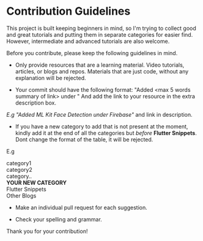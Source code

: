 # Contribution Guidelines

This project is built keeping beginners in mind, so I'm trying to collect good and great tutorials and putting them in separate categories for easier find. However, intermediate and advanced tutorials are also welcome. 

Before you contribute, please keep the following guidelines in mind. 

- Only provide resources that are a learning material. Video tutorials, articles, or blogs and repos. Materials that are just code, without any explanation will be rejected. 

- Your commit should have the following format: "Added <max 5 words summary of link> under <Category>" 
And add the link to your resource in the extra description box. 

*E.g "Added ML Kit Face Detection under Firebase"* and link in description.


- If you have a new category to add that is not present at the moment, kindly add it at the end of all the categories but *before* **Flutter Snippets**. Dont change the format of the table, it will be rejected. 

E.g

category1 <br>
category2 <br>
category.. <br>
**YOUR NEW CATEGORY** <br>
Flutter Snippets <br>
Other Blogs <br>

- Make an individual pull request for each suggestion.

- Check your spelling and grammar.

Thank you for your contribution!

